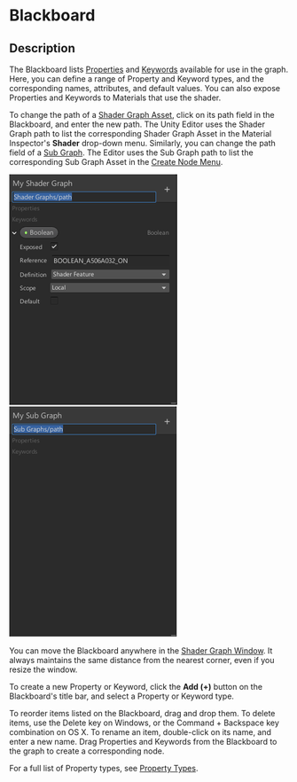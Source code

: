 # Blackboard

## Description
The Blackboard lists [Properties](https://docs.unity3d.com/Manual/SL-Properties.html) and [Keywords](Keywords) available for use in the graph. Here, you can define a range of Property and Keyword types, and the corresponding names, attributes, and default values. You can also expose Properties and Keywords to Materials that use the shader.

To change the path of a [Shader Graph Asset](Shader-Graph-Asset), click on its path field in the Blackboard, and enter the new path. The Unity Editor uses the Shader Graph path to list the corresponding Shader Graph Asset in the Material Inspector's **Shader** drop-down menu. Similarly, you can change the path field of a [Sub Graph](Sub-graph). The Editor uses the Sub Graph path to list the corresponding Sub Graph Asset in the [Create Node Menu](Create-Node-Menu).

![](images/blackboard_shadergraph_path.png) ![](images/blackboard_subgraph_path.png)

You can move the Blackboard anywhere in the [Shader Graph Window](Shader-Graph-Window). It always maintains the same distance from the nearest corner, even if you resize the window.

To create a new Property or Keyword, click the **Add (+)** button on the Blackboard's title bar, and select a Property or Keyword type.

To reorder items listed on the Blackboard, drag and drop them. To delete items, use the Delete key on Windows, or the Command + Backspace key combination on OS X. To rename an item, double-click on its name, and enter a new name. Drag Properties and Keywords from the Blackboard to the graph to create a corresponding node.

For a full list of Property types, see [Property Types](Property-Types).